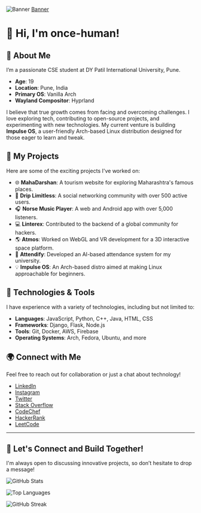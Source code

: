 ![Banner](https://user-images.githubusercontent.com/74038190/212284158-e840e285-664b-44d7-b79b-e264b5e54825.gif)
[Banner](https://user-images.githubusercontent.com/112754335/225914032-81c09ea0-83d2-4531-b492-6b8217b7d03e.gif)

# 👋 Hi, I'm once-human!

## 🚀 About Me

I’m a passionate CSE student at DY Patil International University, Pune.

- **Age**: 19
- **Location**: Pune, India
- **Primary OS**: Vanilla Arch
- **Wayland Compositor**: Hyprland

I believe that true growth comes from facing and overcoming challenges. I love exploring tech, contributing to open-source projects, and experimenting with new technologies. My current venture is building **Impulse OS**, a user-friendly Arch-based Linux distribution designed for those eager to learn and tweak.

## 🌱 My Projects

Here are some of the exciting projects I've worked on:

- 🌐 **MahaDarshan**: A tourism website for exploring Maharashtra's famous places.
- 👥 **Drip Limitless**: A social networking community with over 500 active users.
- 🎧 **Norse Music Player**: A web and Android app with over 5,000 listeners.
- 💻 **Linterex**: Contributed to the backend of a global community for hackers.
- 🌎 **Atmos**: Worked on WebGL and VR development for a 3D interactive space platform.
- 🤖 **Attendify**: Developed an AI-based attendance system for my university.
- 💡 **Impulse OS**: An Arch-based distro aimed at making Linux approachable for beginners.

## 🔧 Technologies & Tools

I have experience with a variety of technologies, including but not limited to:

- **Languages**: JavaScript, Python, C++, Java, HTML, CSS
- **Frameworks**: Django, Flask, Node.js
- **Tools**: Git, Docker, AWS, Firebase
- **Operating Systems**: Arch, Fedora, Ubuntu, and more

## 🌍 Connect with Me

Feel free to reach out for collaboration or just a chat about technology!

- [LinkedIn](https://linkedin.com/in/yaglewad-onkar)
- [Instagram](https://instagram.com/yaglewad_onkar)
- [Twitter](https://twitter.com/yaglewad_onkar)
- [Stack Overflow](https://stackoverflow.com/users/21453288)
- [CodeChef](https://www.codechef.com/users/yaglewad_onkar)
- [HackerRank](https://www.hackerrank.com/yaglewad_onkar)
- [LeetCode](https://www.leetcode.com/yaglewad_onkar)

---

## 🌟 Let's Connect and Build Together!

I'm always open to discussing innovative projects, so don’t hesitate to drop a message!

![GitHub Stats](https://github-readme-stats.vercel.app/api?username=once-human&show_icons=true&count_private=true&hide_border=true&title_color=00b3ff&icon_color=00b4ff&text_color=c9d1d9&bg_color=0d1117)

![Top Languages](https://github-readme-stats.vercel.app/api/top-langs/?username=once-human&layout=compact&hide_border=true&title_color=00b3ff&text_color=00b4ff&bg_color=0d1117)

![GitHub Streak](https://github-readme-streak-stats.herokuapp.com?user=once-human&theme=tokyonight_duo&hide_border=true)

